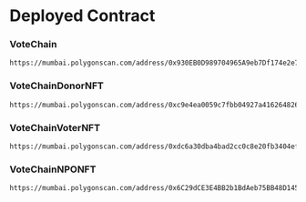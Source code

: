 # Deployed Contract

### VoteChain
```
https://mumbai.polygonscan.com/address/0x930EB0D989704965A9eb7Df174e2e70b37C3cA8f
```

### VoteChainDonorNFT
```
https://mumbai.polygonscan.com/address/0xc9e4ea0059c7fbb04927a4162648267e16b35380
```

### VoteChainVoterNFT
```
https://mumbai.polygonscan.com/address/0xdc6a30dba4bad2cc0c8e20fb3404ef6195ebad22
```

### VoteChainNPONFT
```
https://mumbai.polygonscan.com/address/0x6C29dCE3E4BB2b1BdAeb75BB48D145aA006989b4
```